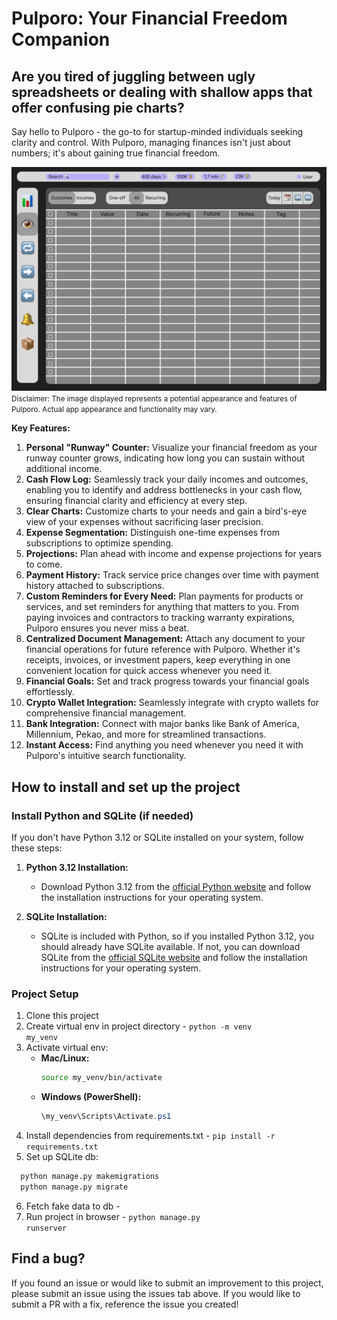 # Pulporo: Your Financial Freedom Companion

## Are you tired of juggling between ugly spreadsheets or dealing with shallow apps that offer confusing pie charts? 

Say hello to Pulporo - the go-to for startup-minded individuals seeking clarity and control. 
With Pulporo, managing finances isn't just about numbers; it's about gaining true financial freedom.

![Pulporo_Preview.png](static/photos/Pulporo_Preview.png)
<small>Disclaimer: The image displayed represents a potential appearance and features of Pulporo. Actual app appearance and functionality may vary. </small>

**Key Features:**
1. **Personal "Runway" Counter:** Visualize your financial freedom as your runway counter grows, indicating how long you can sustain without additional income.
2. **Cash Flow Log:** Seamlessly track your daily incomes and outcomes, enabling you to identify and address bottlenecks in your cash flow, ensuring financial clarity and efficiency at every step.
3. **Clear Charts:** Customize charts to your needs and gain a bird's-eye view of your expenses without sacrificing laser precision.
4. **Expense Segmentation:** Distinguish one-time expenses from subscriptions to optimize spending.
5. **Projections:** Plan ahead with income and expense projections for years to come.
6. **Payment History:** Track service price changes over time with payment history attached to subscriptions.
7. **Custom Reminders for Every Need:** Plan payments for products or services, and set reminders for anything that matters to you. From paying invoices and contractors to tracking warranty expirations, Pulporo ensures you never miss a beat.
8. **Centralized Document Management:** Attach any document to your financial operations for future reference with Pulporo. Whether it's receipts, invoices, or investment papers, keep everything in one convenient location for quick access whenever you need it.
9. **Financial Goals:** Set and track progress towards your financial goals effortlessly.
10. **Crypto Wallet Integration:** Seamlessly integrate with crypto wallets for comprehensive financial management.
11. **Bank Integration:** Connect with major banks like Bank of America, Millennium, Pekao, and more for streamlined transactions.
12. **Instant Access:** Find anything you need whenever you need it with Pulporo's intuitive search functionality.

## How to install and set up the project

### Install Python and SQLite (if needed)
If you don't have Python 3.12 or SQLite installed on your system, follow these steps:
1. **Python 3.12 Installation:**
   - Download Python 3.12 from the [official Python website](https://www.python.org/downloads/) and follow the installation instructions for your operating system.

2. **SQLite Installation:**
   - SQLite is included with Python, so if you installed Python 3.12, you should already have SQLite available. If not, you can download SQLite from the [official SQLite website](https://www.sqlite.org/download.html) and follow the installation instructions for your operating system.

### Project Setup
1. Clone this project
2. Create virtual env in project directory - <code>python -m venv my_venv</code>
3. Activate virtual env:
   - **Mac/Linux:**
     ```bash
     source my_venv/bin/activate
     ```
   - **Windows (PowerShell):**
     ```powershell
     \my_venv\Scripts\Activate.ps1
     ```
4. Install dependencies from requirements.txt - <code>pip install -r requirements.txt</code>
5. Set up SQLite db:
  ```python
    python manage.py makemigrations
    python manage.py migrate
```
6. Fetch fake data to db - 
7. Run project in browser - <code>python manage.py runserver</code>

## Find a bug?

If you found an issue or would like to submit an improvement to this project, please submit an issue using the issues tab above. If you would like to submit a PR with a fix, reference the issue you created!


